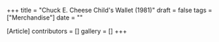 +++
title = "Chuck E. Cheese Child's Wallet (1981)"
draft = false
tags = ["Merchandise"]
date = ""

[Article]
contributors = []
gallery = []
+++